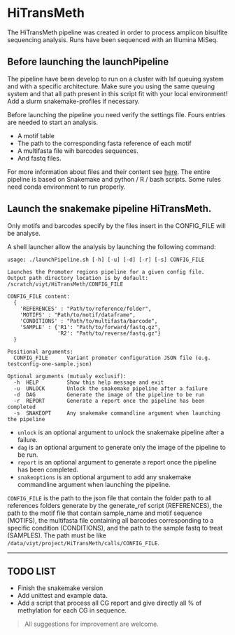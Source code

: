 # HiTransMeth

The HiTransMeth pipeline was created in order to process amplicon bisulfite sequencing analysis. Runs have been sequenced with an Illumina MiSeq.

## Before launching the launchPipeline

The pipeline have been develop to run on a cluster with lsf queuing system and with a specific architecture.
Make sure you using the same queuing system and that all path present in this script fit with your local environment!
Add a slurm snakemake-profiles if necessary.

Before launching the pipeline you need verify the settings file.
Fours entries are needed to start an analysis.
- A motif table 
- The path to the corresponding fasta reference of each motif
- A multifasta file wih barcodes sequences.
- And fastq files.

For more information about files and their content see [here](/resources/).
The entire pipeline is based on Snakemake and python / R / bash scripts. Some rules need conda environment to run properly.

## Launch the snakemake pipeline HiTransMeth.

Only motifs and barcodes specify by the files insert in the CONFIG_FILE will be analyse.


A shell launcher allow the analysis by launching the following command:

````
usage: ./launchPipeline.sh [-h] [-u] [-d] [-r] [-s] CONFIG_FILE

Launches the Promoter regions pipeline for a given config file.
Output path directory location is by default: /scratch/viyt/HiTransMeth/CONFIG_FILE

CONFIG_FILE content:
  {
    'REFERENCES' : "Path/to/reference/folder",
    'MOTIFS' : "Path/to/motif/dataframe",
    'CONDITIONS' : "Path/to/multifasta/barcode",
    'SAMPLE' : {'R1': "Path/to/forward/fastq.gz",
                'R2': "Path/to/reverse/fastq.gz"}
  }

Positional arguments:
  CONFIG_FILE      Variant promoter configuration JSON file (e.g. testconfig-one-sample.json)

Optional arguments (mutualy exclusif):
  -h  HELP         Show this help message and exit
  -u  UNLOCK       Unlock the snakemake pipeline after a failure
  -d  DAG          Generate the image of the pipeline to be run
  -r  REPORT       Generate a report once the pipeline has been completed
  -s  SNAKEOPT     Any snakemake commandline argument when launching the pipeline

````  

- `unlock` is an optional argument to unlock the snakemake pipeline after a failure.
- `dag` is an optional argument to generate only the image of the pipeline to be run.
- `report` is an optional argument to generate a report once the pipeline has been completed.
- `snakeoptions` is an optional argument to add any snakemake commandline argument when launching the pipeline.

`CONFIG_FILE` is the path to the json file that contain the folder path to all references folders generate by the generate_ref script (REFERENCES),
the path to the motif file that contain sample_name and motif sequence (MOTIFS), the multifasta file containing all barcodes corresponding to a specific condition
(CONDITIONS), and the path to the sample fastq to treat (SAMPLES). The path must be  like `/data/viyt/project/HiTransMeth/calls/CONFIG_FILE`.


---

## TODO LIST


- Finish the snakemake version
- Add unittest and example data.
- Add a script that process all CG report and give directly all % of methylation for each CG in sequence.

> All suggestions for improvement are welcome.
